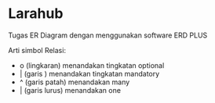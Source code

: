 # Larahub
Tugas ER Diagram dengan menggunakan software ERD PLUS

Arti simbol Relasi:
- o (lingkaran) menandakan tingkatan optional
- | (garis ) menandakan tingkatan mandatory
- ^ (garis patah) menandakan many
- | (garis lurus) menandakan one  
